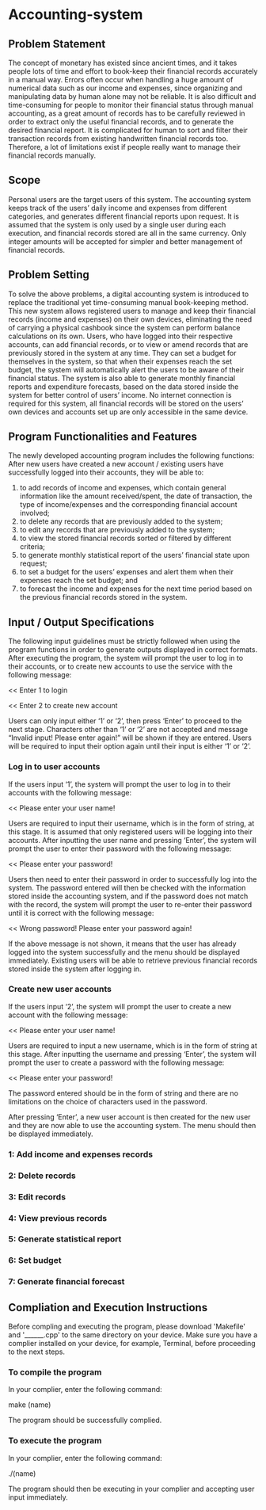 # Accounting-system

## Problem Statement
The concept of monetary has existed since ancient times, and it takes people lots of time and effort to book-keep their financial records accurately in a manual way. Errors often occur when handling a huge amount of numerical data such as our income and expenses, since organizing and manipulating data by human alone may not be reliable. It is also difficult and time-consuming for people to monitor their financial status through manual accounting, as a great amount of records has to be carefully reviewed in order to extract only the useful financial records, and to generate the desired financial report. It is complicated for human to sort and filter their transaction records from existing handwritten financial records too. Therefore, a lot of limitations exist if people really want to manage their financial records manually.


## Scope
Personal users are the target users of this system. The accounting system keeps track of the users’ daily income and expenses from different categories, and generates different financial reports upon request. It is assumed that the system is only used by a single user during each execution, and financial records stored are all in the same currency. Only integer amounts will be accepted for simpler and better management of financial records. 


## Problem Setting
To solve the above problems, a digital accounting system is introduced to replace the traditional yet time-consuming manual book-keeping method. This new system allows registered users to manage and keep their financial records (income and expenses) on their own devices, eliminating the need of carrying a physical cashbook since the system can perform balance calculations on its own. Users, who have logged into their respective accounts, can add financial records, or to view or amend records that are previously stored in the system at any time. They can set a budget for themselves in the system, so that when their expenses reach the set budget, the system will automatically alert the users to be aware of their financial status. The system is also able to generate monthly financial reports and expenditure forecasts, based on the data stored inside the system for better control of users’ income. No internet connection is required for this system, all financial records will be stored on the users’ own devices and accounts set up are only accessible in the same device. 


## Program Functionalities and Features
The newly developed accounting program includes the following functions:
After new users have created a new account / existing users have successfully logged into their accounts, they will be able to:
1. to add records of income and expenses, which contain general information like the amount received/spent, the date of transaction, the type of income/expenses and the corresponding financial account involved;
2. to delete any records that are previously added to the system;
3. to edit any records that are previously added to the system;
4. to view the stored financial records sorted or filtered by different criteria;
5. to generate monthly statistical report of the users’ financial state upon request;
6. to set a budget for the users’ expenses and alert them when their expenses reach the set budget; and
7. to forecast the income and expenses for the next time period based on the previous financial records stored in the system.


##  Input / Output Specifications
The following input guidelines must be strictly followed when using the program functions in order to generate outputs displayed in correct formats. 
After executing the program, the system will prompt the user to log in to their accounts, or to create new accounts to use the service with the following message:

<< Enter 1 to login

<< Enter 2 to create new account

Users can only input either ‘1’ or ‘2’, then press ‘Enter’ to proceed to the next stage. Characters other than ‘1’ or ‘2’ are not accepted and message “Invalid input! Please enter again!” will be shown if they are entered. Users will be required to input their option again until their input is either ‘1’ or ‘2’.

### Log in to user accounts
If the users input ‘1’, the system will prompt the user to log in to their accounts with the following message:

<< Please enter your user name!

Users are required to input their username, which is in the form of string, at this stage. It is assumed that only registered users will be logging into their accounts.
After inputting the user name and pressing ‘Enter’, the system will prompt the user to enter their password with the following message:

<< Please enter your password!

Users then need to enter their password in order to successfully log into the system. The password entered will then be checked with the information stored inside the accounting system, and if the password does not match with the record, the system will prompt the user to re-enter their password until it is correct with the following message:

<< Wrong password! Please enter your password again!

If the above message is not shown, it means that the user has already logged into the system successfully and the menu should be displayed immediately. Existing users will be able to retrieve previous financial records stored inside the system after logging in.

### Create new user accounts
If the users input ‘2’, the system will prompt the user to create a new account with the following message:

<< Please enter your user name!

Users are required to input a new username, which is in the form of string at this stage.
After inputting the username and pressing ‘Enter’, the system will prompt the user to create a password with the following message:

<< Please enter your password!

The password entered should be in the form of string and there are no limitations on the choice of characters used in the password.

After pressing ‘Enter’, a new user account is then created for the new user and they are now able to use the accounting system. The menu should then be displayed immediately.

### 1: Add income and expenses records
### 2: Delete records
### 3: Edit records
### 4: View previous records
### 5: Generate statistical report
### 6: Set budget
### 7: Generate financial forecast

## Compliation and Execution Instructions
Before compling and executing the program, please download 'Makefile' and '______.cpp' to the same directory on your device. Make sure you have a complier installed on your device, for example, Terminal, before proceeding to the next steps.
### To compile the program
In your complier, enter the following command:

make (name)

The program should be successfully complied.
### To execute the program
In your complier, enter the following command:

./(name)

The program should then be executing in your complier and accepting user input immediately.
